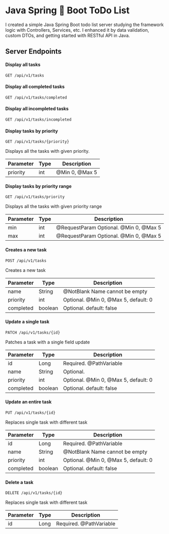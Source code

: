 # Java Spring 🌱 Boot ToDo List
I created a simple Java Spring Boot todo list server studying the framework logic with Controllers, Services, etc. I enhanced it by data validation, custom DTOs, and getting started with RESTful API in Java. 

## Server Endpoints

#### Display all tasks
```http
GET /api/v1/tasks
```

#### Display all completed tasks
```http
GET /api/v1/tasks/completed
```

#### Display all incompleted tasks
```http
GET /api/v1/tasks/incompleted
```

#### Display tasks by priority
```http
GET /api/v1/tasks/{priority}
```
Displays all the tasks with given priority.

| Parameter	 | Type | Description |
| -----------| ----| -------- |
| priority |	int |	@Min 0, @Max 5 |

#### Display tasks by priority range
```http
GET /api/v1/tasks/priority
```
Displays all the tasks with given priority range

| Parameter	 | Type | Description                             |
|----------| ----|-----------------------------------------|
| min |	int | 	@RequestParam Optional. @Min 0, @Max 5 |
| max |	int | 	@RequestParam Optional. @Min 0, @Max 5 |

#### Creates a new task
```http
POST /api/v1/tasks
```
Creates a new task

| Parameter	 | Type | Description |
| -----------| ----| -------- |
| name |	String	| @NotBlank Name cannot be empty |
| priority |	int |	Optional. @Min 0, @Max 5, default: 0 |
| completed	|boolean	| Optional. default: false |

#### Update a single task
```http
PATCH /api/v1/tasks/{id}
```
Patches a task with a single field update

| Parameter	 | Type | Description |
| -----------| ----| -------- |
| id |	Long	| Required. @PathVariable |
| name |	String	| Optional. |
| priority |	int |	Optional. @Min 0, @Max 5, default: 0 |
| completed	|boolean	| Optional. default: false |

#### Update an entire task
```http
PUT /api/v1/tasks/{id}
```
Replaces single task with different task

| Parameter	 | Type | Description |
| -----------| ----| -------- |
| id |	Long	| Required. @PathVariable |
| name |	String	| @NotBlank Name cannot be empty |
| priority |	int |	Optional. @Min 0, @Max 5, default: 0 |
| completed	|boolean	| Optional. default: false |

#### Delete a task
```http
DELETE /api/v1/tasks/{id}
```
Replaces single task with different task

| Parameter	 | Type | Description |
| -----------| ----| -------- |
| id |	Long	| Required. @PathVariable |
